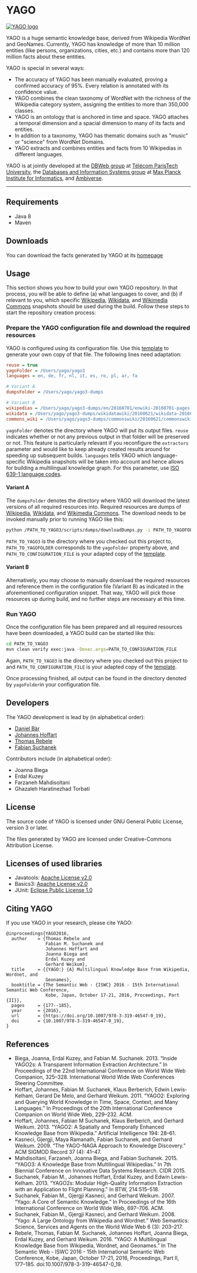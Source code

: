 # YAGO

[![YAGO logo](http://www.mpi-inf.mpg.de/fileadmin/_migrated/RTE/RTEmagicC_yago_logo_mainpage.png.png)](https://yago-knowledge.org)

<!-- TODO: update number of entities / facts -->

YAGO is a huge semantic knowledge base, derived from Wikipedia WordNet and GeoNames. Currently, YAGO has knowledge of more than 10 million entities (like persons, organizations, cities, etc.) and contains more than 120 million facts about these entities.

YAGO is special in several ways:

* The accuracy of YAGO has been manually evaluated, proving a confirmed accuracy of 95%. Every relation is annotated with its confidence value.
* YAGO combines the clean taxonomy of WordNet with the richness of the Wikipedia category system, assigning the entities to more than 350,000 classes.
* YAGO is an ontology that is anchored in time and space. YAGO attaches a temporal dimension and a spacial dimension to many of its facts and entities.
* In addition to a taxonomy, YAGO has thematic domains such as "music" or "science" from WordNet Domains.
* YAGO extracts and combines entities and facts from 10 Wikipedias in different languages.

YAGO is at jointly developed at the [DBWeb group](http://dbweb.enst.fr/) at [Télécom ParisTech University](https://www.telecom-paristech.fr/), the [Databases and Information Systems group](http://www.mpi-inf.mpg.de/departments/databases-and-information-systems/) at [Max Planck Institute for Informatics](http://www.mpi-inf.mpg.de/home/), and [Ambiverse](https://www.ambiverse.com/).

<!-- TODO: mailing list -->

---

## Requirements

* Java 8
* Maven

## Downloads

You can download the facts generated by YAGO at its [homepage](http://www.mpi-inf.mpg.de/departments/databases-and-information-systems/research/yago-naga/yago/downloads/)

## Usage

This section shows you how to build your own YAGO repository. In that process, you will be able to define (a) what languages to cover, and (b) if relevant to you, which specific [Wikipedia](https://www.wikipedia.org/), [Wikidata](https://www.wikidata.org), and [Wikimedia Commons](https://commons.wikimedia.org) snapshots should be used during the build. Follow these steps to start the repository creation process:

### Prepare the YAGO configuration file and download the required resources

YAGO is configured using its configuration file. Use this [template](blob/master/configuration/yago.ini) to generate your own copy of that file. The following lines need adaptation:

```ini
reuse = true
yagoFolder = /Users/yago/yago3
languages = en, de, fr, nl, it, es, ro, pl, ar, fa

# Variant A
dumpsFolder = /Users/yago/yago3-dumps

# Variant B
wikipedias = /Users/yago/yago3-dumps/en/20160701/enwiki-20160701-pages-articles.xml
wikidata = /Users/yago/yago3-dumps/wikidatawiki/20160621/wikidata-20160621-all-BETA.ttl
commons_wiki = /Users/yago/yago3-dumps/commonswiki/20160621/commonswiki-20160621-pages-articles.xml
```

```yagoFolder``` denotes the directory where YAGO will put its output files. ```reuse``` indicates whether or not any previous output in that folder will be preserved or not. This feature is particularly relevant if you reconfigure the ```extractors``` parameter and would like to keep already created results around for speeding up subsequent builds. ```languages``` tells YAGO which language-specific Wikipedia snapshots will be taken into account and hence allows for building a multilingual knowledge graph. For this parameter, use [ISO 639-1 language codes](https://www.loc.gov/standards/iso639-2/php/code_list.php).

#### Variant A

The ```dumpsFolder``` denotes the directory where YAGO will download the latest versions of all required resources into. Required resources are dumps of [Wikipedia](https://www.wikipedia.org/), [Wikidata](https://www.wikidata.org), and [Wikimedia Commons](https://commons.wikimedia.org). The download needs to be invoked manually prior to running YAGO like this:

```bash
python /PATH_TO_YAGO3/scripts/dumps/downloadDumps.py -i PATH_TO_YAGOFOLDER -y PATH_TO_CONFIGURATION_FILE
```

```PATH_TO_YAGO3``` is the directory where you checked out this project to, ```PATH_TO_YAGOFOLDER``` corresponds to the ```yagoFolder``` property above, and ```PATH_TO_CONFIGURATION_FILE``` is your adapted copy of the [template](blob/master/configuration/yago.ini).

#### Variant B

Alternatively, you may choose to manually download the required resources and reference them in the configuration file (Variant B) as indicated in the aforementioned configuration snippet. That way, YAGO will pick those resources up during build, and no further steps are necessary at this time.

### Run YAGO

Once the configuration file has been prepared and all required resources have been downloaded, a YAGO build can be started like this:

```bash
cd PATH_TO_YAGO3
mvn clean verify exec:java -Dexec.args=PATH_TO_CONFIGURATION_FILE
```

Again, ```PATH_TO_YAGO3``` is the directory where you checked out this project to and ```PATH_TO_CONFIGURATION_FILE``` is your adapted copy of the [template](blob/master/configuration/yago.ini).

Once processing finished, all output can be found in the directory denoted by ```yagoFolder```in your configuration file.

## Developers

The YAGO development is lead by (in alphabetical order):
* [Daniel Bär](https://www.linkedin.com/in/daniel-baer/)
* [Johannes Hoffart](http://www.mpi-inf.mpg.de/~jhoffart)
* [Thomas Rebele](https://thomasrebele.org) 
* [Fabian Suchanek](https://suchanek.name)

Contributors include (in alphabetical order):
* Joanna Biega
* Erdal Kuzey
* Farzaneh Mahdisoltani
* Ghazaleh Haratinezhad Torbati

## License

The source code of YAGO is licensed under GNU General Public License, version 3 or later.

The files generated by YAGO are licensed under Creative-Commons Attribution License.

## Licenses of used libraries

* Javatools: [Apache License v2.0](http://www.apache.org/licenses/LICENSE-2.0)
* Basics3: [Apache License v2.0](http://www.apache.org/licenses/LICENSE-2.0)
* JUnit: [Eclipse Public License 1.0](http://junit.org/junit4/license.html)

## Citing YAGO

If you use YAGO in your research, please cite YAGO:

    @inproceedings{YAGO2016,
      author    = {Thomas Rebele and
                   Fabian M. Suchanek and
                   Johannes Hoffart and
                   Joanna Biega and
                   Erdal Kuzey and
                   Gerhard Weikum},
      title     = {{YAGO:} {A} Multilingual Knowledge Base from Wikipedia, Wordnet, and
                   Geonames},
      booktitle = {The Semantic Web - {ISWC} 2016 - 15th International Semantic Web Conference,
                   Kobe, Japan, October 17-21, 2016, Proceedings, Part {II}},
      pages     = {177--185},
      year      = {2016},
      url       = {https://doi.org/10.1007/978-3-319-46547-0_19},
      doi       = {10.1007/978-3-319-46547-0_19},
    }

## References

* Biega, Joanna, Erdal Kuzey, and Fabian M. Suchanek. 2013. “Inside YAGO2s: A Transparent Information Extraction Architecture.” In Proceedings of the 22nd International Conference on World Wide Web Companion, 325–328. International World Wide Web Conferences Steering Committee. 
* Hoffart, Johannes, Fabian M. Suchanek, Klaus Berberich, Edwin Lewis-Kelham, Gerard De Melo, and Gerhard Weikum. 2011. “YAGO2: Exploring and Querying World Knowledge in Time, Space, Context, and Many Languages.” In Proceedings of the 20th International Conference Companion on World Wide Web, 229–232. ACM. 
* Hoffart, Johannes, Fabian M Suchanek, Klaus Berberich, and Gerhard Weikum. 2013. “YAGO2: A Spatially and Temporally Enhanced Knowledge Base from Wikipedia.” Artificial Intelligence 194: 28–61.
* Kasneci, Gjergji, Maya Ramanath, Fabian Suchanek, and Gerhard Weikum. 2009. “The YAGO-NAGA Approach to Knowledge Discovery.” ACM SIGMOD Record 37 (4): 41–47.
* Mahdisoltani, Farzaneh, Joanna Biega, and Fabian Suchanek. 2015. “YAGO3: A Knowledge Base from Multilingual Wikipedias.” In 7th Biennial Conference on Innovative Data Systems Research. CIDR 2015. 
* Suchanek, Fabian M., Johannes Hoffart, Erdal Kuzey, and Edwin Lewis-Kelham. 2013. “YAGO2s: Modular High-Quality Information Extraction with an Application to Flight Planning.” In BTW, 214:515–518. 
* Suchanek, Fabian M., Gjergji Kasneci, and Gerhard Weikum. 2007. “Yago: A Core of Semantic Knowledge.” In Proceedings of the 16th International Conference on World Wide Web, 697–706. ACM. 
* Suchanek, Fabian M., Gjergji Kasneci, and Gerhard Weikum. 2008. “Yago: A Large Ontology from Wikipedia and Wordnet.” Web Semantics: Science, Services and Agents on the World Wide Web 6 (3): 203–217.
* Rebele, Thomas, Fabian M. Suchanek, Johannes Hoffart, Joanna Biega, Erdal Kuzey, and Gerhard Weikum. 2016. “YAGO: A Multilingual Knowledge Base from Wikipedia, Wordnet, and Geonames.” In The Semantic Web - ISWC 2016 - 15th International Semantic Web Conference, Kobe, Japan, October 17-21, 2016, Proceedings, Part II, 177–185. doi:10.1007/978-3-319-46547-0_19.

